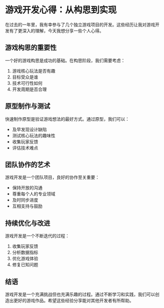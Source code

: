 # 游戏开发心得：从构思到实现

在过去的一年里，我有幸参与了几个独立游戏项目的开发。这些经历让我对游戏开发有了更深入的理解，今天我想分享一些个人心得。

## 游戏构思的重要性

一个好的游戏构思是成功的基础。在构思阶段，我们需要考虑：

1. 游戏核心玩法是否有趣
2. 目标受众是谁
3. 技术可行性如何
4. 开发周期是否合理

## 原型制作与测试

快速制作原型是验证游戏想法的最好方式。通过原型，我们可以：

- 及早发现设计缺陷
- 测试核心玩法的趣味性
- 收集玩家反馈
- 评估技术难点

## 团队协作的艺术

游戏开发是一个团队项目，良好的协作至关重要：

- 保持开放的沟通
- 尊重每个人的专业领域
- 及时同步进度
- 互相支持与鼓励

## 持续优化与改进

游戏开发是一个不断迭代的过程：

1. 收集玩家反馈
2. 分析数据指标
3. 优化游戏体验
4. 修复已知问题

## 结语

游戏开发是一个充满挑战但也充满乐趣的过程。通过不断学习和实践，我们可以创造出更好的游戏作品。希望这些经验分享能对其他开发者有所帮助。